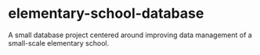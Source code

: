 # elementary-school-database
A small database project centered around improving data management of a small-scale elementary school.
